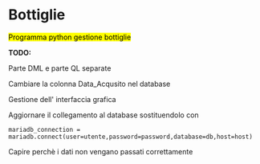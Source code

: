 # Bottiglie

<mark>Programma python gestione bottiglie</mark>

**TODO:**

Parte DML e parte QL separate

Cambiare la colonna Data_Acqusito nel database

Gestione dell' interfaccia grafica

Aggiornare il collegamento al database sostituendolo con

```
mariadb_connection = mariadb.connect(user=utente,password=password,database=db,host=host)
```

Capire perchè i dati  non vengano passati correttamente
